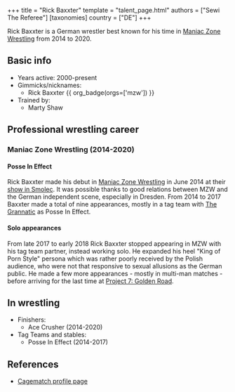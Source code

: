+++
title = "Rick Baxxter"
template = "talent_page.html"
authors = ["Sewi The Referee"]
[taxonomies]
country = ["DE"]
+++

Rick Baxxter is a German wrestler best known for his time in [Maniac Zone Wrestling](@/o/mzw.md) from 2014 to 2020.

## Basic info

* Years active: 2000-present
* Gimmicks/nicknames:
  - Rick Baxxter  {{ org_badge(orgs=['mzw']) }}
* Trained by:
  - Marty Shaw

## Professional wrestling career

### Maniac Zone Wrestling (2014-2020)

#### Posse In Effect

Rick Baxxter made his debut in [Maniac Zone Wrestling](@/o/mzw.md) in June 2014 at their [show in Smolec](@/e/mzw/2014-06-21-mzw-untitled.md). It was possible thanks to good relations between MZW and the German independent scene, especially in Dresden. From 2014 to 2017 Baxxter made a total of nine appearances, mostly in a tag team with [The Grannatic](@/w/the-grannatic.md) as Posse In Effect.

#### Solo appearances

From late 2017 to early 2018 Rick Baxxter stopped appearing in MZW with his tag team partner, instead working solo. He expanded his heel "King of Porn Style" persona which was rather poorly received by the Polish audience, who were not that responsive to sexual allusions as the German public. He made a few more appearances - mostly in multi-man matches - before arriving for the last time at [Project 7: Golden Road](@/e/mzw/2020-01-18-mzw-project-7-golden-road.md).

## In wrestling

* Finishers:
  - Ace Crusher (2014-2020)
* Tag Teams and stables:
  - Posse In Effect (2014-2017)

## References

* [Cagematch profile page](https://www.cagematch.net/?id=2&nr=14009)
